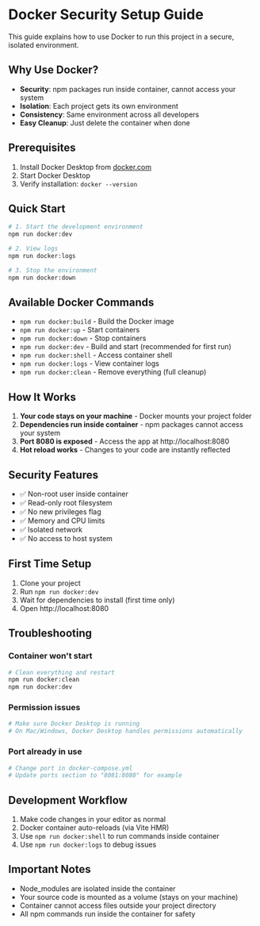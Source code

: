 # Docker Security Setup Guide

This guide explains how to use Docker to run this project in a secure, isolated environment.

## Why Use Docker?

- **Security**: npm packages run inside container, cannot access your system
- **Isolation**: Each project gets its own environment
- **Consistency**: Same environment across all developers
- **Easy Cleanup**: Just delete the container when done

## Prerequisites

1. Install Docker Desktop from [docker.com](https://www.docker.com/products/docker-desktop/)
2. Start Docker Desktop
3. Verify installation: `docker --version`

## Quick Start

```bash
# 1. Start the development environment
npm run docker:dev

# 2. View logs
npm run docker:logs

# 3. Stop the environment
npm run docker:down
```

## Available Docker Commands

- `npm run docker:build` - Build the Docker image
- `npm run docker:up` - Start containers
- `npm run docker:down` - Stop containers
- `npm run docker:dev` - Build and start (recommended for first run)
- `npm run docker:shell` - Access container shell
- `npm run docker:logs` - View container logs
- `npm run docker:clean` - Remove everything (full cleanup)

## How It Works

1. **Your code stays on your machine** - Docker mounts your project folder
2. **Dependencies run inside container** - npm packages cannot access your system
3. **Port 8080 is exposed** - Access the app at http://localhost:8080
4. **Hot reload works** - Changes to your code are instantly reflected

## Security Features

- ✅ Non-root user inside container
- ✅ Read-only root filesystem
- ✅ No new privileges flag
- ✅ Memory and CPU limits
- ✅ Isolated network
- ✅ No access to host system

## First Time Setup

1. Clone your project
2. Run `npm run docker:dev`
3. Wait for dependencies to install (first time only)
4. Open http://localhost:8080

## Troubleshooting

### Container won't start
```bash
# Clean everything and restart
npm run docker:clean
npm run docker:dev
```

### Permission issues
```bash
# Make sure Docker Desktop is running
# On Mac/Windows, Docker Desktop handles permissions automatically
```

### Port already in use
```bash
# Change port in docker-compose.yml
# Update ports section to "8081:8080" for example
```

## Development Workflow

1. Make code changes in your editor as normal
2. Docker container auto-reloads (via Vite HMR)
3. Use `npm run docker:shell` to run commands inside container
4. Use `npm run docker:logs` to debug issues

## Important Notes

- Node_modules are isolated inside the container
- Your source code is mounted as a volume (stays on your machine)
- Container cannot access files outside your project directory
- All npm commands run inside the container for safety